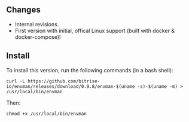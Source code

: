 ## Changes

* Internal revisions.
* First version with initial, offical Linux support (built with docker & docker-compose)!


## Install

To install this version, run the following commands (in a bash shell):

```
curl -L https://github.com/bitrise-io/envman/releases/download/0.9.8/envman-$(uname -s)-$(uname -m) > /usr/local/bin/envman
```

Then:

```
chmod +x /usr/local/bin/envman
```
